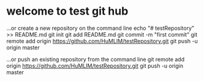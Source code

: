 # welcome to test git hub

…or create a new repository on the command line
echo "# testRepository" >> README.md
git init
git add README.md
git commit -m "first commit"
git remote add origin https://github.com/HuMLIM/testRepository.git
git push -u origin master


…or push an existing repository from the command line
git remote add origin https://github.com/HuMLIM/testRepository.git
git push -u origin master
